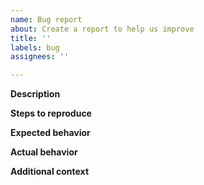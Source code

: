 ```yaml
---
name: Bug report
about: Create a report to help us improve
title: ''
labels: bug
assignees: ''

---
```


**Description**
<!-- A clear and concise description of what the bug is. -->

**Steps to reproduce**
<!-- Steps to reproduce the behavior -->

**Expected behavior**
<!-- A clear and concise description of what you expected to happen. -->

**Actual behavior**
<!-- A clear and concise description of what you actually happened. -->

**Additional context**
<!-- Add any other context about the problem here. -->
